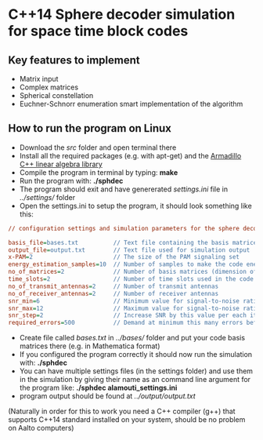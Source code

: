 C++14 Sphere decoder simulation for space time block codes
==========================================================

Key features to implement
-------------------------
- Matrix input
- Complex matrices
- Spherical constellation
- Euchner-Schnorr enumeration smart implementation of the algorithm

How to run the program on Linux
-------------------------------
- Download the *src* folder and open terminal there
- Install all the required packages (e.g. with apt-get) and the [Armadillo C++ linear algebra library](http://arma.sourceforge.net/download.html)
- Compile the program in terminal by typing: **make**
- Run the program with: **./sphdec**
- The program should exit and have genererated *settings.ini* file in *../settings/* folder
- Open the settings.ini to setup the program, it should look something like this:

```ini
// configuration settings and simulation parameters for the sphere decoder program //

basis_file=bases.txt          // Text file containing the basis matrices
output_file=output.txt        // Text file used for simulation output
x-PAM=2                       // The size of the PAM signaling set
energy_estimation_samples=10  // Number of samples to make the code energy estimation (-1 = sample all)
no_of_matrices=2              // Number of basis matrices (dimension of the data vectors)
time_slots=2                  // Number of time slots used in the code
no_of_transmit_antennas=2     // Number of transmit antennas
no_of_receiver_antennas=2     // Number of receiver antennas
snr_min=6                     // Minimum value for signal-to-noise ratio
snr_max=12                    // Maximum value for signal-to-noise ratio
snr_step=2                    // Increase SNR by this value per each iteration
required_errors=500           // Demand at minimum this many errors before the simulation ends
```

- Create file called *bases.txt* in *../bases/* folder and put your code basis matrices there (e.g. in Mathematica format)
- If you configured the program correctly it should now run the simulation with: **./sphdec**
- You can have multiple settings files (in the settings folder) and use them in the simulation by giving their name as an command line argument for the program like: **./sphdec alamouti_settings.ini**
- program output should be found at *../output/output.txt*

(Naturally in order for this to work you need a C++ compiler (g++) that supports C++14 standard installed on your system, should be no problem on Aalto computers)